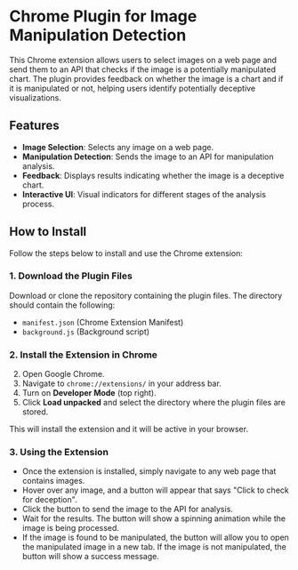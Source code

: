 # Chrome Plugin for Image Manipulation Detection

This Chrome extension allows users to select images on a web 
page and send them to an API that checks if the image is a 
potentially manipulated chart. The plugin provides feedback on whether 
the image is a chart and if it is manipulated or not, 
helping users identify potentially 
deceptive visualizations.

## Features
- **Image Selection**: Selects any image on a web page.
- **Manipulation Detection**: Sends the image to an API for manipulation analysis.
- **Feedback**: Displays results indicating whether the image is a deceptive chart.
- **Interactive UI**: Visual indicators for different stages of the analysis process.

## How to Install

Follow the steps below to install and use the Chrome extension:

### 1. Download the Plugin Files
Download or clone the repository containing the plugin files. The directory should contain the following:
- `manifest.json` (Chrome Extension Manifest)
- `background.js` (Background script)

### 2. Install the Extension in Chrome
2. Open Google Chrome.
2. Navigate to `chrome://extensions/` in your address bar.
3. Turn on **Developer Mode** (top right).
4. Click **Load unpacked** and select the directory where the plugin files are stored.

This will install the extension and it will be active in your browser.

### 3. Using the Extension

- Once the extension is installed, simply navigate to any web page that contains images.
- Hover over any image, and a button will appear that says "Click to check for deception".
- Click the button to send the image to the API for analysis.
- Wait for the results. The button will show a spinning animation while the image is being processed.
- If the image is found to be manipulated, the button will allow you to open the manipulated image in a new tab. If the image is not manipulated, the button will show a success message.
